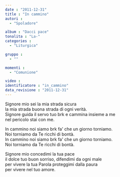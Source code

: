 ```yaml
---
date : "2011-12-31"
title : "In cammino"
autori : 
  - "Spoladore"

album : "Dacci pace"
tonalita : "La-"
categories : 
  - "Liturgica"

gruppo : 
  - ""

momenti : 
  - "Comunione"

video : 
identificatore : "in_cammino"
data_revisione : "2011-12-31"
---
```

  
  
  
Signore mio sei la mia strada sicura  
la mia strada buona strada di ogni verità.    
Signore guida il servo  tuo brk e cammina insieme a me  
nel pericolo stai con me.    
  
  
  
In cammino noi siamo brk fa' che un giorno torniamo.  
Noi torniamo da Te ricchi di bontà.    
In cammino noi siamo brk fa' che un giorno torniamo.  
Noi torniamo da Te ricchi di bontà.    
  
  
  
  
Signore mio concedimi la tua pace  
il dolce tuo buon sorriso, difendimi da ogni male  
per vivere la tua Parola proteggimi dalla paura  
per vivere nel tuo amore.  
  
  
  
